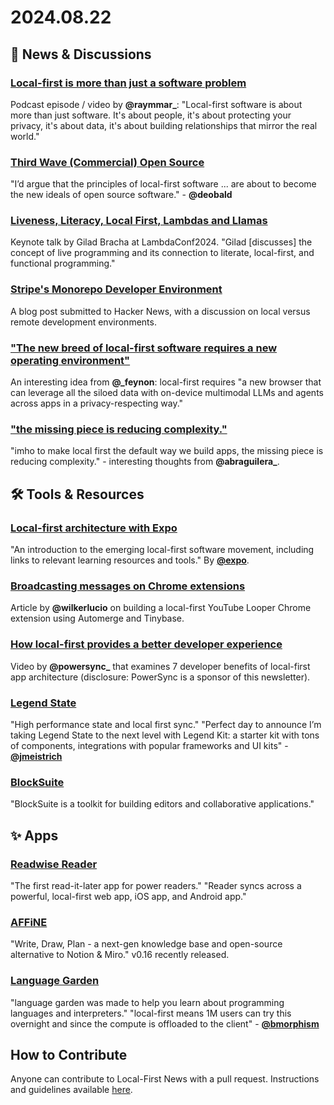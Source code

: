 # 2024.08.22

## 📰 News & Discussions 

### [Local-first is more than just a software problem](https://x.com/raymmar_/status/1825895054596018262)
Podcast episode / video by **@raymmar_**: "Local-first software is about more than just software. It's about people, it's about protecting your privacy, it's about data, it's about building relationships that mirror the real world."

### [Third Wave (Commercial) Open Source](https://www.deobald.ca/essays/2024-08-13-third-wave-commercial-open-source/)
"I’d argue that the principles of local-first software ... are about to become the new ideals of open source software." - **@deobald**

### [Liveness, Literacy, Local First, Lambdas and Llamas](https://www.youtube.com/watch?v=Yba08vezJyU)
Keynote talk by Gilad Bracha at LambdaConf2024. "Gilad [discusses] the concept of live programming and its connection to literate, local-first, and functional programming."

### [Stripe's Monorepo Developer Environment](https://news.ycombinator.com/item?id=41258932)
A blog post submitted to Hacker News, with a discussion on local versus remote development environments. 

### ["The new breed of local-first software requires a new operating environment"](https://x.com/_feynon/status/1825798242908647837)
An interesting idea from **@_feynon**: local-first requires "a new browser that can leverage all the siloed data with on-device multimodal LLMs and agents across apps in a privacy-respecting way."

### ["the missing piece is reducing complexity."](https://x.com/abraguilera_/status/1825833249127477647)
"imho to make local first the default way we build apps, the missing piece is reducing complexity." - interesting thoughts from **@abraguilera_**.


## 🛠️ Tools & Resources

### [Local-first architecture with Expo](https://docs.expo.dev/guides/local-first/)
"An introduction to the emerging local-first software movement, including links to relevant learning resources and tools." By [**@expo**](https://x.com/expo/status/1825925013196718280).

### [Broadcasting messages on Chrome extensions](https://medium.com/@wilkerlucio/broadcasting-messages-on-chrome-extensions-6f7718c662f5)
Article by **@wilkerlucio** on building a local-first YouTube Looper Chrome extension using Automerge and Tinybase.

### [How local-first provides a better developer experience](https://www.youtube.com/watch?v=ovdcUtW4tWY)
Video by **@powersync_** that examines 7 developer benefits of local-first app architecture (disclosure: PowerSync is a sponsor of this newsletter).

### [Legend State](https://www.legendstate.com/)
"High performance state and local first sync." "Perfect day to announce I’m taking Legend State to the next level with Legend Kit: a starter kit with tons of components, integrations with popular frameworks and UI kits" - [**@jmeistrich**](https://x.com/jmeistrich/status/1825969913498054772)

### [BlockSuite](https://blocksuite.io/)
"BlockSuite is a toolkit for building editors and collaborative applications." 


## ✨ Apps

### [Readwise Reader](https://readwise.io/read)
"The first read-it-later app for power readers." "Reader syncs across a powerful, local-first web app, iOS app, and Android app."

### [AFFiNE](https://affine.pro/)
"Write, Draw, Plan - a next-gen knowledge base and open-source alternative to Notion & Miro." v0.16 recently released. 

### [Language Garden](https://lang.garden/)
"language garden was made to help you learn about programming languages and interpreters." "local-first means 1M users can try this overnight and since the compute is offloaded to the client" - [**@bmorphism**](https://x.com/bmorphism/status/1825845027995791645)


## How to Contribute
Anyone can contribute to Local-First News with a pull request. Instructions and guidelines available [here](https://github.com/localfirstnews/localfirstnews).

